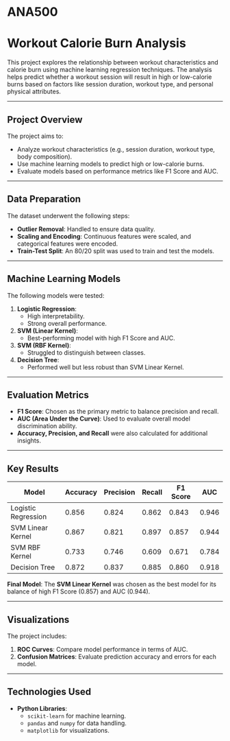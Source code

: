 # ANA500
# Workout Calorie Burn Analysis

This project explores the relationship between workout characteristics and calorie burn using machine learning regression techniques. The analysis helps predict whether a workout session will result in high or low-calorie burns based on factors like session duration, workout type, and personal physical attributes.

---

## **Project Overview**
The project aims to:
- Analyze workout characteristics (e.g., session duration, workout type, body composition).
- Use machine learning models to predict high or low-calorie burns.
- Evaluate models based on performance metrics like F1 Score and AUC.

---

## **Data Preparation**
The dataset underwent the following steps:
- **Outlier Removal**: Handled to ensure data quality.
- **Scaling and Encoding**: Continuous features were scaled, and categorical features were encoded.
- **Train-Test Split**: An 80/20 split was used to train and test the models.

---

## **Machine Learning Models**
The following models were tested:
1. **Logistic Regression**:
   - High interpretability.
   - Strong overall performance.
2. **SVM (Linear Kernel)**:
   - Best-performing model with high F1 Score and AUC.
3. **SVM (RBF Kernel)**:
   - Struggled to distinguish between classes.
4. **Decision Tree**:
   - Performed well but less robust than SVM Linear Kernel.

---

## **Evaluation Metrics**
- **F1 Score**: Chosen as the primary metric to balance precision and recall.
- **AUC (Area Under the Curve)**: Used to evaluate overall model discrimination ability.
- **Accuracy, Precision, and Recall** were also calculated for additional insights.

---

## **Key Results**
| Model                  | Accuracy | Precision | Recall | F1 Score | AUC  |
|------------------------|----------|-----------|--------|----------|------|
| Logistic Regression    | 0.856    | 0.824     | 0.862  | 0.843    | 0.946 |
| SVM Linear Kernel      | 0.867    | 0.821     | 0.897  | 0.857    | 0.944 |
| SVM RBF Kernel         | 0.733    | 0.746     | 0.609  | 0.671    | 0.784 |
| Decision Tree          | 0.872    | 0.837     | 0.885  | 0.860    | 0.918 |

**Final Model**: The **SVM Linear Kernel** was chosen as the best model for its balance of high F1 Score (0.857) and AUC (0.944).

---

## **Visualizations**
The project includes:
1. **ROC Curves**: Compare model performance in terms of AUC.
2. **Confusion Matrices**: Evaluate prediction accuracy and errors for each model.

---

## **Technologies Used**
- **Python Libraries**:
  - `scikit-learn` for machine learning.
  - `pandas` and `numpy` for data handling.
  - `matplotlib` for visualizations.

